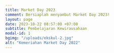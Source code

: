 ```yaml
---
title: Market Day 2023
comment: Bersiaplah menyambut Market Day 2023!
layout: page
date: 2023-10-22 08:57:00 +07:00
subtitle: Pembelajaran Kewirausahaan
modal-id: 1
bgimg: "/uploads/ekskul-2.jpg"
alt: "Kemeriahan Market Day 2022"
---
```


